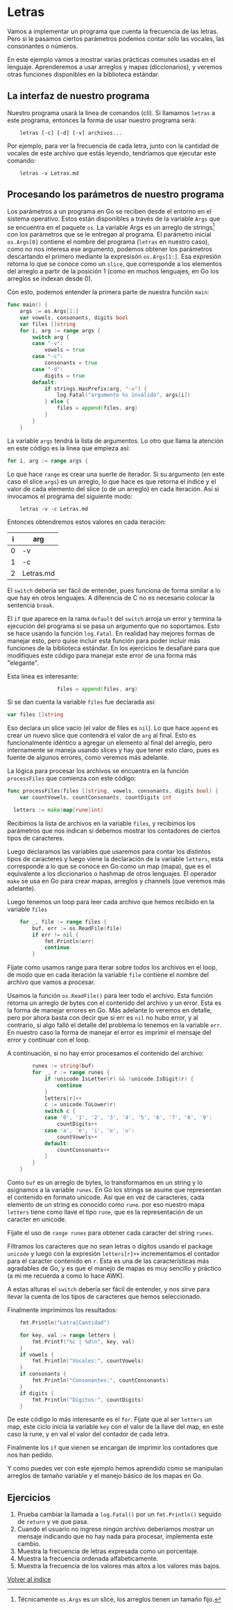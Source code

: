 # Letras

Vamos a implementar un programa que cuenta la frecuencia de las letras. Pero si le pasamos ciertos parámetros podemos contar sólo las vocales, las consonantes o números.

En este ejemplo vamos a mostrar varias prácticas comunes usadas en el lenguaje. Aprenderemos a usar arreglos y mapas (diccionarios), y veremos otras funciones disponibles en la biblioteca estándar.

## La interfaz de nuestro programa

Nuestro programa usará la linea de comandos (cli). Si llamamos `letras` a este programa, entonces la forma de usar nuestro programa será:


        letras [-c] [-d] [-v] archivos...


Por ejemplo, para ver la frecuencia de cada letra, junto con la cantidad de vocales de este archivo que estás leyendo, tendríamos que ejecutar este comando:

        letras -v Letras.md

## Procesando los parámetros de nuestro programa

Los parámetros a un programa en Go se reciben desde el entorno en el sistema operativo. Estos están disponibles a través de la variable `Args` que se encuentra en el paquete `os`. La variable Args es un arreglo de strings[^1] con los parámetros que se le entregan al programa. El parámetro inicial `os.Args[0]` contiene el nombre del programa (`letras` en nuestro caso), como no nos interesa ese argumento, podemos obtener los parámetros descartando el primero mediante la expresisón `os.Args[1:]`. Esa expresión retorna lo que se conoce como un `slice`, que corresponde a los elementos del arreglo a partir de la posición 1 (como en muchos lenguajes, en Go los arreglos se indexan desde 0).

Con esto, podemos entender la primera parte de nuestra función `main`:

```go
func main() {
	args := os.Args[1:]
	var vowels, consonants, digits bool
	var files []string
	for i, arg := range args {
		switch arg {
		case "-v":
			vowels = true
		case "-c":
			consonants = true
		case "-d":
			digits = true
		default:
			if strings.HasPrefix(arg, "-v") {
				log.Fatal("argumento %s inválido", args[i])
			} else {
				files = append(files, arg)
			}
		}
	}
```

La variable `args` tendrá la lista de argumentos.
Lo otro que llama la atención en este código es la linea que empieza así:

```go
for i, arg := range args {
```

Lo que hace `range` es crear una suerte de iterador. Si su argumento (en este caso el slice `args`) es un arreglo, lo que hace es que retorna el índice y el valor de cada elemento del slice (o de un arreglo) en cada iteración. Así si invocamos el programa del siguiente modo:

        letras -v -c Letras.md

Entonces obtendremos estos valores en cada iteración:

i | arg
--|----
0 | -v
1 | -c
2 | Letras.md
 
El `switch` debería ser fácil de entender, pues funciona de forma similar a lo que hay en otros lenguajes. A diferencia de C no es necesario colocar la sentencia `break`.

El `if` que aparece en la rama `default` del `switch` arroja un error y termina la ejecución del programa si se pasa un argumento que no soportamos. Esto se hace usando la función `log.Fatal`. En realidad hay mejores formas de manejar esto, pero quise incluir esta función para poder incluir más funciones de la biblioteca estándar. En los ejercicios te desafiaré para que modifiques este código para manejar este error de una forma más "elegante".

Esta línea es interesante:

```go
				files = append(files, arg)
```

Si se dan cuenta la variable `files` fue declarada así:

```go
var files []string
```

Eso declara un slice vacío (el valor de files es `nil`). Lo que hace `append` es crear un nuevo slice que contendrá el valor de `arg` al final. Esto es funcionalmente idéntico a agregar un elemento al final del arreglo, pero internamente se maneja usando slices y hay que tener esto claro, pues es fuente de algunos errores, como veremos más adelante.

La lógica para procesar los archivos se encuentra en la función `processFiles` que comienza con este código:

```go
func processFiles(files []string, vowels, consonants, digits bool) {
	var countVowels, countConsonants, countDigits int

  letters := make(map[rune]int)
```

Recibimos la lista de archivos en la variable `files`, y recibimos los parámetros que nos indican si debemos mostrar los contadores de ciertos tipos de caracteres.

Luego declaramos las variables que usaremos para contar los distintos tipos de caracteres y luego viene la declaración de la variable `letters`, esta corresponde a lo que se conoce en Go como un map (mapa), que es el equivalente a los diccionarios o hashmap de otros lenguajes. El operador `make` se usa en Go para crear mapas, arreglos y channels (que veremos más adelante). 

Luego tenemos un loop para leer cada archivo que hemos recibido en la variable `files`

```go
	for _, file := range files {
		buf, err := os.ReadFile(file)
		if err != nil {
			fmt.Println(err)
			continue
		}
```

Fíjate como usamos range para iterar sobre todos los archivos en el loop, de modo que en cada iteración la variable `file` contiene el nombre del archivo que vamos a procesar.

Usamos la función `os.ReadFile()` para leer todo el archivo. Esta función retorna un arreglo de bytes con el contenido del archivo y un error. Esta es la forma de manejar errores en Go. Más adelante lo veremos en detalle, pero por ahora basta con decir que si err es `nil` no hubo error, y al contrario, si algo falló el detalle del problema lo tenemos en la variable `err`. En nuestro caso la forma de manejar el error es imprimir el mensaje del error y continuar con el loop.

A continuación, si no hay error procesamos el contenido del archivo:

```go
		runes := string(buf)
		for _, r := range runes {
			if !unicode.IsLetter(r) && !unicode.IsDigit(r) {
				continue
			}
			letters[r]++
			c := unicode.ToLower(r)
			switch c {
			case '0', '1', '2', '3', '4', '5', '6', '7', '8', '9':
				countDigits++
			case 'a', 'e', 'i', 'o', 'u':
				countVowels++
			default:
				countConsonants++
			}
		}
	}
```

Como `buf` es un arreglo de bytes, lo transformamos en un string y lo asignamos a la variable `runes`. En Go los strings se asume que representan el contenido en formato  unicode. Así que en vez de caracteres, cada elemento de un string es conocido como `rune`. por eso nuestro mapa `letters` tiene como llave el tipo `rune`, que es la representación de un caracter en unicode.

Fíjate el uso de `range runes` para obtener cada caracter del string `runes`.

Filtramos los caracteres que no sean letras o dígitos usando el package `unicode` y luego con la expresión `letters[r]++` incrementamos el contador para el caracter contenido en `r`. Esta es una de las características más agradables de Go, y es que el manejo de mapas es muy sencillo y práctico (a mi me recuerda a como lo hace AWK).

A estas alturas el `switch` debería ser fácil de entender, y nos sirve para llevar la cuenta de los tipos de caracteres que hemos seleccionado.


Finalmente imprimimos los resultados:

```go
	fmt.Println("Letra|Cantidad")

	for key, val := range letters {
		fmt.Printf("%c | %d\n", key, val)
	}
	if vowels {
		fmt.Println("Vocales:", countVowels)
	}
	if consonants {
		fmt.Println("Consonantes:", countConsonants)
	}
	if digits {
		fmt.Println("Dígitos:", countDigits)
	}
```

De este código lo más interesante es el `for`. Fíjate que al ser `letters` un map, este ciclo inicia la variable `key` con el valor de la llave del map, en este caso la rune, y en val el valor del contador de cada letra.

Finalmente los `if` que vienen se encargan de imprimir los contadores que nos han pedido.

Y como puedes ver con este ejemplo hemos aprendido como se manipulan arreglos de tamaño variable y el manejo básico de los mapas en Go.

## Ejercicios

1. Prueba cambiar la llamada a `log.Fatal()` por un `fmt.Println()` seguido de `return` y ve que pasa.
2. Cuando el usuario no ingrese ningún archivo deberíamos mostrar un mensaje indicando que no hay nada para procesar, implementa este cambio.
3. Muestra la frecuencia de letras expresada como un porcentaje.
4. Muestra la frecuencia ordenada alfabeticamente.
5. Muestra la frecuencia de los valores más altos a los valores más bajos.


[Volver al índice](../README.md)

[^1]: Técnicamente `os.Args` es un slice, los arreglos tienen un tamaño fijo.
